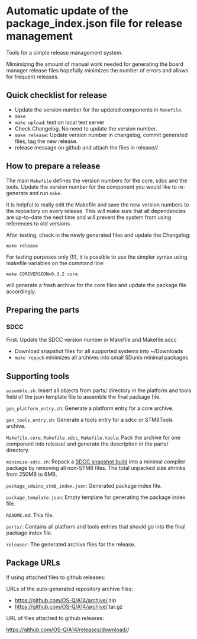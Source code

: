 # Automatic update of the package_index.json file for release management

Tools for a simple release management system.

Mimimizing the amount of manual work needed for generating the board manager
release files hopefully minimizes the number of errors and allows for
frequent releases.


## Quick checklist for release

- Update the version number for the updated components in `Makefile`.
- `make`
- `make upload`: test on local test server
- Check Changelog. No need to update the version number.
- `make release`: Update version number in changelog, commit generated
  files, tag the new release.
- release message on github and attach the files in release/<VERSION>/



## How to prepare a release

The main `Makefile` defines the version numbers for the core, sdcc and the
tools. Update the version number for the component you would like to
re-generate and run `make`.

It is helpful to really edit the Makefile and save the new version numbers
to the repository on every release. This will make sure that all
dependencies are up-to-date the next time and will prevent the system from
using references to old versions.

After testing, check in the newly generated files and update the Changelog:

	make release


For testing purposes only (!!), it is possible to use the simpler syntax
using makefile variables on the command line:

	make COREVERSION=0.3.2 core

will generate a fresh archive for the core files and update the package file
accordingly.


## Preparing the parts

### SDCC

First: Update the SDCC version number in Makefile and Makefile.sdcc

- Download snapshot files for all supported systems into ~/Downloads
- `make repack` minimizes all archives into small SDunio minimal packages


## Supporting tools

`assemble.sh`: Insert all objects from parts/ directory in the platform and
tools field of the json template file to assemble the final package file.

`gen_platform_entry.sh`: Generate a platform entry for a core archive.

`gen_tools_entry.sh`: Generate a tools entry for a sdcc or STM8Tools
archive.

`Makefile.core`, `Makefile.sdcc`, `Makefile.tools`: Pack the archive for one
component into release/ and generate the description in the parts/ directory.

`minimize-sdcc.sh`: Repack a [SDCC snapshot
build](http://sdcc.sourceforge.net/snap.php) into a minimal compiler package
by removing all non-STM8 files. The total unpacked size shrinks from 250MB
to 6MB.

`package_sduino_stm8_index.json`: Generated package index file.

`package_template.json`: Empty template for generating the package index
file.

`README.md`: This file.

`parts/`: Contains all platform and tools entries that should go into the
final package index file.

`release/`: The generated archive files for the release.



## Package URLs

If using attached files to github releases:

URLs of the auto-generated repository archive files:

- https://github.com/OS-Q/A14/archive/<tagname>.zip
- https://github.com/OS-Q/A14/archive/<tagname>.tar.gz

URL of files attached to github releases:

https://github.com/OS-Q/A14/releases/download/<tagname>/<filename>
